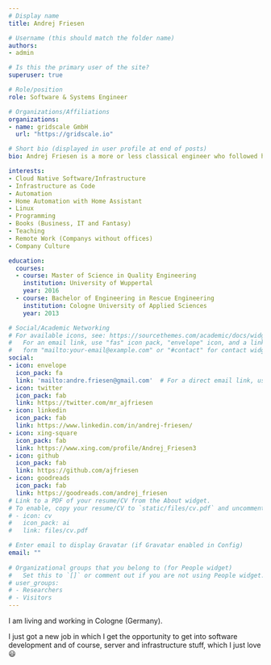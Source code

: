 ```yaml
---
# Display name
title: Andrej Friesen

# Username (this should match the folder name)
authors:
- admin

# Is this the primary user of the site?
superuser: true

# Role/position
role: Software & Systems Engineer

# Organizations/Affiliations
organizations:
- name: gridscale GmbH
  url: "https://gridscale.io"

# Short bio (displayed in user profile at end of posts)
bio: Andrej Friesen is a more or less classical engineer who followed his passion to IT.

interests:
- Cloud Native Software/Infrastructure
- Infrastructure as Code
- Automation
- Home Automation with Home Assistant
- Linux
- Programming
- Books (Business, IT and Fantasy)
- Teaching
- Remote Work (Companys without offices)
- Company Culture

education:
  courses:
  - course: Master of Science in Quality Engineering
    institution: University of Wuppertal
    year: 2016
  - course: Bachelor of Engineering in Rescue Engineering
    institution: Cologne University of Applied Sciences
    year: 2013

# Social/Academic Networking
# For available icons, see: https://sourcethemes.com/academic/docs/widgets/#icons
#   For an email link, use "fas" icon pack, "envelope" icon, and a link in the
#   form "mailto:your-email@example.com" or "#contact" for contact widget.
social:
- icon: envelope
  icon_pack: fa
  link: 'mailto:andre.friesen@gmail.com'  # For a direct email link, use "mailto:test@example.org".
- icon: twitter
  icon_pack: fab
  link: https://twitter.com/mr_ajfriesen
- icon: linkedin
  icon_pack: fab
  link: https://www.linkedin.com/in/andrej-friesen/
- icon: xing-square
  icon_pack: fab
  link: https://www.xing.com/profile/Andrej_Friesen3
- icon: github
  icon_pack: fab
  link: https://github.com/ajfriesen
- icon: goodreads
  icon_pack: fab
  link: https://goodreads.com/andrej_friesen
# Link to a PDF of your resume/CV from the About widget.
# To enable, copy your resume/CV to `static/files/cv.pdf` and uncomment the lines below.  
# - icon: cv
#   icon_pack: ai
#   link: files/cv.pdf

# Enter email to display Gravatar (if Gravatar enabled in Config)
email: ""
  
# Organizational groups that you belong to (for People widget)
#   Set this to `[]` or comment out if you are not using People widget.  
# user_groups:
# - Researchers
# - Visitors
---
```


I am living and working in Cologne (Germany).

I just got a new job in which I get the opportunity to get into software development and of course, server and infrastructure stuff, which I just love :smiley:

